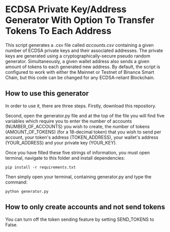 # ECDSA Private Key/Address Generator With Option To Transfer Tokens To Each Address
This script generates a .csv file called *accounts.csv* containing a given number of ECDSA private keys and their associated addresses. The private keys are generated using a cryptographically-secure pseudo random generator. Simultaneously, a given wallet address also sends a given amount of tokens to each generated new address. By default, the script is configured to work with either the Mainnet or Testnet of Binance Smart Chain, but this code can be changed for any ECDSA-reliant Blockchain.

## How to use this generator
In order to use it, there are three steps. Firstly, download this repository. 

Second, open the generator.py file and at the top of the file you will find five variables which require you to enter the number of accounts (NUMBER_OF_ACCOUNTS) you wish to create, the number of tokens (AMOUNT_OF_TOKENS) (for a 18-decimal token) that you wish to send per account, your token's address (TOKEN_ADDRESS), your wallet's address (YOUR_ADDRESS) and your private key (YOUR_KEY). 

Once you have filled these five strings of information, you must open terminal, navigate to this folder and install dependencies:
```
pip install -r requirements.txt
```
Then simply open your terminal,  containing generator.py and type the command:
```
python generator.py
```

## How to only create accounts and not send tokens
You can turn off the token sending feature by setting SEND_TOKENS to False.
